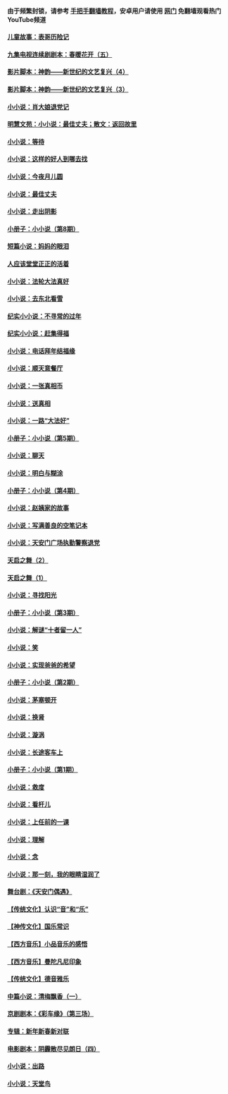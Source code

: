 #### 由于频繁封锁，请参考 [手把手翻墙教程](https://github.com/gfw-breaker/guides/wiki/)，安卓用户请使用 [网门](https://github.com/gfw-breaker/nogfw/blob/master/dl.md?t=05080400) 免翻墙观看热门YouTube频道 

#### [儿童故事：表哥历险记](../pages/328/383535.md?t=05080400) 

#### [九集电视连续剧剧本：春暖花开（五）](../pages/328/275919.md?t=05080400) 

#### [影片脚本：神韵——新世纪的文艺复兴（4）](../pages/328/266089.md?t=05080400) 

#### [影片脚本：神韵——新世纪的文艺复兴（3）](../pages/328/266087.md?t=05080400) 

#### [小小说：肖大娘退党记](../pages/328/239807.md?t=05080400) 

#### [明慧文苑：小小说：最佳丈夫；散文：返回故里](../pages/328/3439.md?t=05080400) 

#### [小小说：等待](../pages/328/223927.md?t=05080400) 

#### [小小说：这样的好人到哪去找](../pages/328/209396.md?t=05080400) 

#### [小小说：今夜月儿圆](../pages/328/193588.md?t=05080400) 

#### [小小说：最佳丈夫](../pages/328/190938.md?t=05080400) 

#### [小小说：走出阴影](../pages/328/190744.md?t=05080400) 

#### [小册子：小小说（第8期）](../pages/328/188202.md?t=05080400) 

#### [短篇小说：妈妈的眼泪](../pages/328/187712.md?t=05080400) 

#### [人应该堂堂正正的活着](../pages/328/182430.md?t=05080400) 

#### [小小说：法轮大法真好](../pages/328/174669.md?t=05080400) 

#### [小小说：去东北看雪](../pages/328/173882.md?t=05080400) 

#### [纪实小小说：不寻常的过年](../pages/328/173187.md?t=05080400) 

#### [纪实小小说：赶集得福](../pages/328/172652.md?t=05080400) 

#### [小小说：电话拜年结福缘](../pages/328/172533.md?t=05080400) 

#### [小小说：顺天意餐厅](../pages/328/170182.md?t=05080400) 

#### [小小说：一张真相币](../pages/328/169410.md?t=05080400) 

#### [小小说：送真相](../pages/328/166713.md?t=05080400) 

#### [小小说：一路“大法好”](../pages/328/162016.md?t=05080400) 

#### [小册子：小小说（第5期）](../pages/328/161131.md?t=05080400) 

#### [小小说：聊天](../pages/328/159640.md?t=05080400) 

#### [小小说：明白与糊涂](../pages/328/158101.md?t=05080400) 

#### [小册子：小小说（第4期）](../pages/328/158006.md?t=05080400) 

#### [小小说：赵姨家的故事](../pages/328/157843.md?t=05080400) 

#### [小小说：写满善良的空笔记本](../pages/328/157382.md?t=05080400) 

#### [小小说：天安门广场执勤警察退党](../pages/328/156982.md?t=05080400) 

#### [天启之舞（2）](../pages/328/153440.md?t=05080400) 

#### [天启之舞（1）](../pages/328/153439.md?t=05080400) 

#### [小小说：寻找阳光](../pages/328/153065.md?t=05080400) 

#### [小册子：小小说（第3期）](../pages/328/151715.md?t=05080400) 

#### [小小说：解谜“十者留一人”](../pages/328/148967.md?t=05080400) 

#### [小小说：笑](../pages/328/148905.md?t=05080400) 

#### [小小说：实现爸爸的希望](../pages/328/148096.md?t=05080400) 

#### [小册子：小小说（第2期）](../pages/328/147214.md?t=05080400) 

#### [小小说：茅塞顿开](../pages/328/147030.md?t=05080400) 

#### [小小说：换肾](../pages/328/146770.md?t=05080400) 

#### [小小说：漩涡](../pages/328/146683.md?t=05080400) 

#### [小小说：长途客车上](../pages/328/145076.md?t=05080400) 

#### [小册子：小小说（第1期）](../pages/328/143963.md?t=05080400) 

#### [小小说：救度](../pages/328/143927.md?t=05080400) 

#### [小小说：看杆儿](../pages/328/142137.md?t=05080400) 

#### [小小说：上任前的一课](../pages/328/140808.md?t=05080400) 

#### [小小说：理解](../pages/328/140476.md?t=05080400) 

#### [小小说：念](../pages/328/139513.md?t=05080400) 

#### [小小说：那一刻，我的眼睛湿润了](../pages/328/138476.md?t=05080400) 

#### [舞台剧：《天安门偶遇》](../pages/328/117155.md?t=05080400) 

#### [【传统文化】认识“音”和“乐”](../pages/328/108667.md?t=05080400) 

#### [【神传文化】国乐常识](../pages/328/104225.md?t=05080400) 

#### [【西方音乐】小品音乐的感悟](../pages/328/102924.md?t=05080400) 

#### [【西方音乐】曼陀凡尼印象](../pages/328/102922.md?t=05080400) 

#### [【传统文化】德音雅乐](../pages/328/102923.md?t=05080400) 

#### [中篇小说：清梅飘香（一）](../pages/328/101058.md?t=05080400) 

#### [京剧剧本：《彩车缘》（第三场）](../pages/328/96434.md?t=05080400) 

#### [专辑：新年新春新对联](../pages/328/94991.md?t=05080400) 

#### [电影剧本：阴霾散尽见朗日（四）](../pages/328/87081.md?t=05080400) 

#### [小小说：出路](../pages/328/84848.md?t=05080400) 

#### [小小说：天堂鸟](../pages/328/83084.md?t=05080400) 

